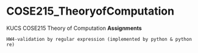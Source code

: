 # COSE215_TheoryofComputation
KUCS COSE215 Theory of Computation
**Assignments**
```
HW4-validation by regular expression (implemented by python & python re)

```
